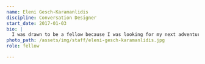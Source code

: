 ```yaml
---
name: Eleni Gesch-Karamanlidis
discipline: Conversation Designer
start_date: 2017-01-03
bio: |
  I was drawn to be a fellow because I was looking for my next adventure; an environment where I could help build something innovative, and help build meaningful connections across the City and its citizens.
photo_path: /assets/img/staff/eleni-gesch-karamanlidis.jpg
role: fellow

---
```

